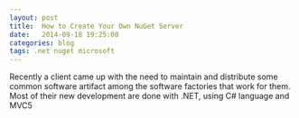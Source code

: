 ```yaml
---
layout: post
title:  How to Create Your Own NuGet Server
date:   2014-09-18 19:25:00
categories: blog
tags: .net nuget microsoft
---
```


Recently a client came up with the need to maintain and distribute some common
software artifact among the software factories that work for them. Most of their
new development are done with .NET, using C# language and MVC5